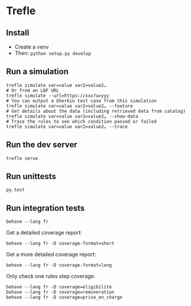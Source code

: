 # Trefle

## Install

- Create a venv
- Then: `python setup.py develop`

## Run a simulation

    trefle simulate var=value var2=value2…
    # Or from an LBF URL
    trefle simulate --url=https://xxx?a=yyy
    # You can output a Gherkin test case from this simulation
    trefle simulate var=value var2=value2… --feature
    # Get details about the data (including retrieved data from catalog)
    trefle simulate var=value var2=value2… --show-data
    # Trace the rules to see which condition passed or failed
    trefle simulate var=value var2=value2… --trace

## Run the dev server

    trefle serve

## Run unittests

    py.test

## Run integration tests

    behave --lang fr

Get a detailed coverage report:

    behave --lang fr -D coverage-format=short

Get a more detailed coverage report:

    behave --lang fr -D coverage-format=long

Only check one rules step coverage:

    behave --lang fr -D coverage=eligibilite
    behave --lang fr -D coverage=remuneration
    behave --lang fr -D coverage=prise_en_charge
